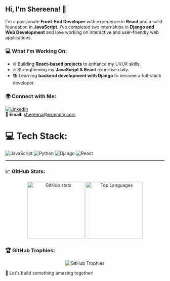 ## Hi, I'm Shereena! 👋

I'm a passionate **Front-End Developer** with experience in **React** and a solid foundation in **JavaScript**. I’ve completed two internships in **Django and Web Development** and love working on interactive and user-friendly web applications.

### 💻 What I’m Working On:
- 🌐 Building **React-based projects** to enhance my UI/UX skills.
- 🔥 Strengthening my **JavaScript & React** expertise daily.
- 📚 Learning **backend development with Django** to become a full-stack developer.

### 🌍 Connect with Me:
[![LinkedIn](https://img.shields.io/badge/LinkedIn-%230077B5.svg?logo=linkedin&logoColor=white)](https://www.linkedin.com/in/shereena/)  
📩 **Email:** shereena@example.com  
  
# 💻 Tech Stack:
![JavaScript](https://img.shields.io/badge/javascript-%23323330.svg?style=for-the-badge&logo=javascript&logoColor=%23F7DF1E) ![Python](https://img.shields.io/badge/python-3670A0?style=for-the-badge&logo=python&logoColor=ffdd54) ![Django](https://img.shields.io/badge/django-%23092E20.svg?style=for-the-badge&logo=django&logoColor=white) ![React](https://img.shields.io/badge/react-%2320232a.svg?style=for-the-badge&logo=react&logoColor=%2361DAFB)

---

### 📈 GitHub Stats:
<div align="center">
  <img height="180em" src="https://github-readme-stats.vercel.app/api?username=Shereena-A&show_icons=true&theme=radical" alt="GitHub stats"/>
  <img height="180em" src="https://github-readme-stats.vercel.app/api/top-langs/?username=Shereena-A&layout=compact&theme=radical" alt="Top Languages"/>
</div>

### 🏆 GitHub Trophies:
<div align="center">  
  <img src="https://github-profile-trophy.vercel.app/?username=Shereena-A&theme=radical" alt="GitHub Trophies" />  
</div>

🚀 Let's build something amazing together!
